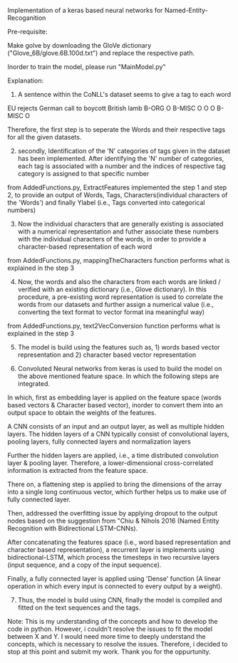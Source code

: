 Implementation of a keras based neural networks for Named-Entity-Recoganition

Pre-requisite:

Make golve by downloading the GloVe dictionary ("Glove_6B/glove.6B.100d.txt") and replace the respective path. 

Inorder to train the model, please run "MainModel.py"

Explanation:

1) A sentence within the CoNLL's dataset seems to give a tag to each word

EU    rejects   German   call   to   boycott   British   lamb
B-ORG   O  	B-MISC 	   O  	 O 	 O 	B-MISC    O


Therefore, the first step is to seperate the Words and their respective tags for all the given datasets.

2) secondly, Identification of the 'N' categories of tags given in the dataset has been implemented. After identifying the 'N' number of categories, each tag is associated with a number and the indices of respective tag category is assigned to that specific number

from AddedFunctions.py, ExtractFeatures implemented the step 1 and step 2, to provide an output of Words, Tags, Characters(individual characters of the 'Words') and finally Ylabel (i.e., Tags converted into categorical numbers)

3) Now the individual characters that are generally existing is associated with a numerical representation and futher associate these numbers with the individual characters of the words, in order to provide a character-based representation of each word

from AddedFunctions.py, mappingTheCharacters function performs what is explained in the step 3

4) Now, the words and also the characters from each words are linked / verified with an existing dictionary (i.e., Glove dictionary). In this procedure, a pre-existing word representation is used to correlate the words from our datasets and further assign a numerical value (i.e., converting the text format to vector format ina meaningful way)

from AddedFunctions.py, text2VecConversion function performs what is explained in the step 3

5) The model is build using the features such as, 1) words based vector representation and 2) character based vector representation


6) Convoluted Neural networks from keras is used to build the model on the above mentioned feature space. In which the following steps are integrated. 

In which, first as embedding layer is applied on the feature space (words based vectors & Character based vector), inorder to convert them into an output space to obtain the weights of the features. 

A CNN consists of an input and an output layer, as well as multiple hidden layers. The hidden layers of a CNN typically consist of convolutional layers, pooling layers, fully connected layers and normalization layers

Further the hidden layers are applied, i.e., a time distributed convolution layer & pooling layer. Therefore, a lower-dimensional cross-correlated information is extracted from the feature space. 

There on, a flattening step is applied to bring the dimensions of the array into a single long continuous vector, which further helps us to make use of fully connected layer. 

Then, addressed the overfitting issue by applying dropout to the output nodes based on the suggestion from "Chiu & Nihols 2016 (Named Entity Recognition with Bidirectional LSTM-CNNs). 

After concatenating the features space (i.e., word based representation and character based representation), a recurrent layer is implements using bidirectional-LSTM, which process the timesteps in two recursive layers (input sequence, and a copy of the input sequence). 

Finally, a fully connected layer is applied using 'Dense' function (A linear operation in which every input is connected to every output by a weight). 

7) Thus, the model is build using CNN, finally the model is compiled and fitted on the text sequences and the tags. 


Note: This is my understanding of the concepts and how to develop the code in python. However, i couldn't resolve the issues to fit the model between X and Y. I would need more time to deeply understand the concepts, which is necessary to resolve the issues. Therefore, i decided to stop at this point and submit my work. Thank you for the oppurtunity. 


